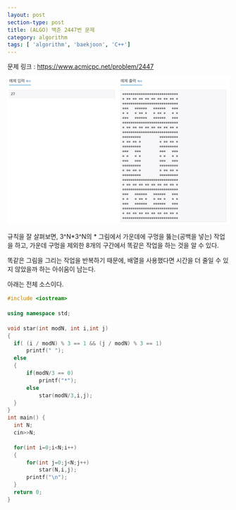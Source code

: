 ```yaml
---
layout: post
section-type: post
title: (ALGO) 백준 2447번 문제
category: algorithm
tags: [ 'algorithm', 'baekjoon', 'C++']
---
```


문제 링크 : <a>https://www.acmicpc.net/problem/2447</a>

<img alt="star" src = "/images/posts/star.png"/>

규칙을 잘 살펴보면, 3^N*3^N의 * 그림에서 가운데에 구멍을 뚫는(공백을 넣는) 작업을 하고, 가운데 구멍을 제외한 8개의 구간에서 똑같은 작업을 하는 것을 알 수 있다.

똑같은 그림을 그리는 작업을 반복하기 때문에, 배열을 사용했다면 시간을 더 줄일 수 있지 않았을까 하는 아쉬움이 남는다.

아래는 전체 소스이다.

```cpp
#include <iostream>

using namespace std;

void star(int modN, int i,int j)
{
  if( (i / modN) % 3 == 1 && (j / modN) % 3 == 1)
      printf(" ");
  else
  {
      if(modN/3 == 0)
          printf("*");
      else
          star(modN/3,i,j);
  }
}
int main() {
  int N;
  cin>>N;

  for(int i=0;i<N;i++)
  {
      for(int j=0;j<N;j++)
          star(N,i,j);
      printf("\n");
  }
  return 0;
}
```
